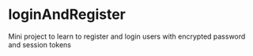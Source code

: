 # loginAndRegister
Mini project to learn to register and login users with encrypted password and session tokens
